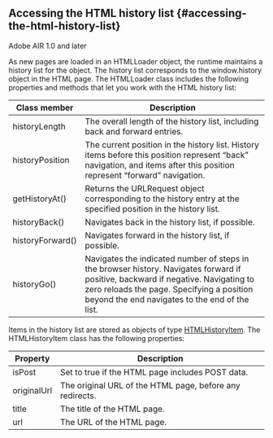 ## Accessing the HTML history list {#accessing-the-html-history-list}

Adobe AIR 1.0 and later

As new pages are loaded in an HTMLLoader object, the runtime maintains a history list for the object. The history list corresponds to the window.history object in the HTML page. The HTMLLoader class includes the following properties and methods that let you work with the HTML history list:

| **Class member** | **Description** |
| --- | --- |
| historyLength | The overall length of the history list, including back and forward entries. |
| historyPosition | The current position in the history list. History items before this position represent “back” navigation, and items after this position represent “forward” navigation. |
| getHistoryAt() | Returns the URLRequest object corresponding to the history entry at the specified position in the history list. |
| historyBack() | Navigates back in the history list, if possible. |
| historyForward() | Navigates forward in the history list, if possible. |
| historyGo() | Navigates the indicated number of steps in the browser history. Navigates forward if positive, backward if negative. Navigating to zero reloads the page. Specifying a position beyond the end navigates to the end of the list. |

Items in the history list are stored as objects of type [HTMLHistoryItem](http://help.adobe.com/en_US/FlashPlatform/reference/actionscript/3/flash/html/HTMLHistoryItem.html). The HTMLHistoryItem class has the following properties:

| **Property** | **Description** |
| --- | --- |
| isPost | Set to true if the HTML page includes POST data. |
| originalUrl | The original URL of the HTML page, before any redirects. |
| title | The title of the HTML page. |
| url | The URL of the HTML page. |